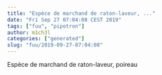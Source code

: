 ```yaml
---
title: "Espèce de marchand de raton-laveur, ..."
date: "Fri Sep 27 07:04:08 CEST 2019"
tags: ["fuu", "pipotron"]
author: m1ch3l
categories: ["generated"]
slug: "fuu/2019-09-27-07:04:08"
---
```


Espèce de marchand de raton-laveur, poireau
